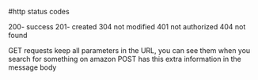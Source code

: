#http status codes

200- success
201- created
 304 not modified
 401 not authorized
 404 not found

 GET requests keep all parameters in the URL, you can see them when you search for something on amazon
POST has this extra information in the message body